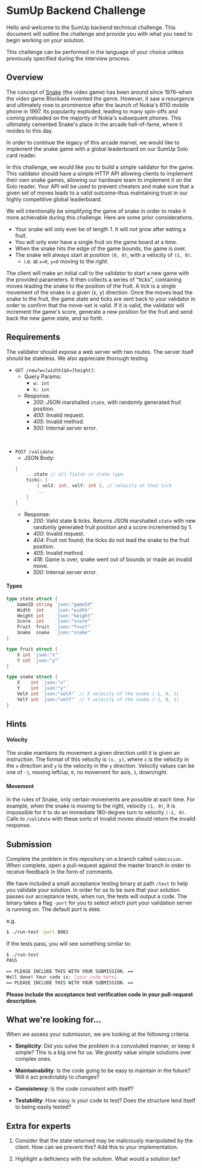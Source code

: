 # SumUp Backend Challenge

Hello and welcome to the SumUp backend technical challenge. This document will
outline the challenge and provide you with what you need to begin working on
your solution.

This challenge can be performed in the language of your choice unless previously
specified during the interview process. 

## Overview

The concept of [Snake](https://en.wikipedia.org/wiki/Snake_(video_game_genre))
(the video game) has been around since 1976–when the video game Blockade
invented the genre. However, it saw a resurgence and ultimately rose to
prominence after the launch of Nokia's 6110 mobile phone in 1997. Its popularity
exploded, leading to many spin-offs and coming preloaded on the majority of
Nokia's subsequent phones. This ultimately cemented Snake's place in the arcade
hall-of-fame, where it resides to this day.

In order to continue the legacy of this arcade marvel, we would like to
implement the snake game with a global leaderboard on our SumUp Solo card
reader.

In this challenge, we would like you to build a simple validator for the game.
This validator should have a simple HTTP API allowing clients to implement their
own snake games, allowing our hardware team to implement it on the Solo reader.
Your API will be used to prevent cheaters and make sure that a given set of
moves leads to a valid outcome–thus maintaining trust in our highly competitive
global leaderboard.

We will intentionally be simplifying the game of snake in order to make it more
achievable during this challenge. Here are some prior considerations.

- Your snake will only ever be of length 1. It will *not* grow after eating a
    fruit.
- You will only ever have a single fruit on the game board at a time.
- When the snake hits the edge of the game bounds, the game is over.
- The snake will always start at position `(0, 0)`, with a velocity of `(1, 0)`.
    - i.e. at `x=0`, `y=0` moving to the *right*.

The client will make an initial call to the validator to start a new game with
the provided parameters. It then collects a series of "ticks", containing moves
leading the snake to the position of the fruit. A tick is a single movement of
the snake in a given (x, y) direction. Once the moves lead the snake to the
fruit, the game state and ticks are sent back to your validator in order to
confirm that the move-set is valid. If it is valid, the validator will increment
the game's score, generate a new position for the fruit and send back the new
game state, and so forth.

## Requirements

The validator should expose a web server with two routes. The server itself
should be stateless. We also appreciate thorough testing.

- `GET /new?w=[width]&h=[height]`:
    - Query Params:
        - `w: int`
        - `h: int`
    - Response:
        - *200*: JSON marshalled `state`, with randomly generated fruit
            position.
        - *400*: Invalid request.
        - *405*: Invalid method.
        - *500*: Internal server error.

<br />

- `POST /validate`: 
    - JSON Body:
    ```go
    {
        ...state // all fields in state type
        ticks: [
            { velX: int, velY: int }, // velocity at that tick
            ...
        ]
    }
    ```
    - Response:
        - *200*: Valid state & ticks. Returns JSON marshalled `state` with new
            randomly generated fruit position and a score incremented by 1.
        - *400*: Invalid request.
        - *404*: Fruit not found, the ticks do not lead the snake to the fruit
            position.
        - *405*: Invalid method.
        - *418*: Game is over, snake went out of bounds or made an invalid move. 
        - *500*: Internal server error.

#### Types
```go
type state struct {
	GameID string `json:"gameId"`
	Width  int    `json:"width"`
	Height int    `json:"height"`
	Score  int    `json:"score"`
	Fruit  fruit  `json:"fruit"`
	Snake  snake  `json:"snake"`
}

type fruit struct {
	X int `json:"x"`
	Y int `json:"y"`
}

type snake struct {
	X    int `json:"x"`
	Y    int `json:"y"`
	VelX int `json:"velX"` // X velocity of the snake (-1, 0, 1)
	VelY int `json:"velY"` // Y velocity of the snake (-1, 0, 1)
}
```

## Hints

#### Velocity

The snake maintains its movement a given direction until it is given an
instruction. The format of this velocity is `(x, y)`, where `x` is the velocity
in the `x` direction and `y` is the velocity in the `y` direction. Velocity
values can be one of `-1`, moving left/up, `0`, no movement for axis, `1`,
down/right. 

#### Movement

In the rules of Snake, only certain movements are possible at each time. For
example, when the snake is moving to the right, velocity `(1, 0)`, it is
impossible for it to do an immediate 180-degree turn to velocity `(-1, 0)`.
Calls to `/validate` with these sorts of invalid moves should return the invalid
response. 

## Submission

Complete the problem in this repository on a branch called `submission`. When
complete, open a pull-request against the master branch in order to receive
feedback in the form of comments.

We have included a small acceptance testing binary at path `/test` to help you
validate your solution. In order for us to be sure that your solution passes our
acceptance tests, when run, the tests will output a code. The binary takes a
flag `-port` for you to select which port your validation server is running on.
The default port is `8080`.

e.g.
```bash
$ ./run-test -port 8081
```

If the tests pass, you will see something similar to:

```bash
$ ./run-test
PASS

== PLEASE INCLUDE THIS WITH YOUR SUBMISSION. ==
Well done! Your code is: [your_code_here] 
== PLEASE INCLUDE THIS WITH YOUR SUBMISSION. ==
```

**Please include the acceptance test verification code in your pull-request
description**.

## What we're looking for...

When we assess your submission, we are looking at the following criteria.

- **Simplicity**: Did you solve the problem in a convoluted manner, or keep it
    simple? This is a big one for us. We *greatly* value simple solutions over
    complex ones.

- **Maintainability**: Is the code going to be easy to maintain in the future?
    Will it act predictably to changes?

- **Consistency**: Is the code consistent with itself?

- **Testability**: How easy is your code to test? Does the structure lend itself
    to being easily tested?

## Extra for experts

1. Consider that the state returned may be maliciously manipulated by the
   client. How can we prevent this? Add this to your implementation.

2. Highlight a deficiency with the solution. What would a solution be?
